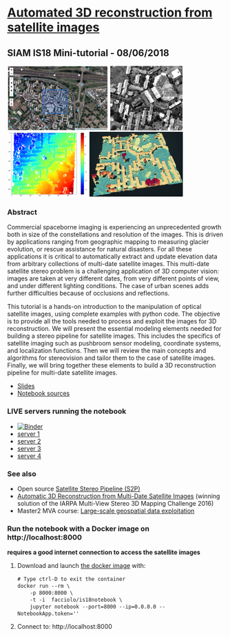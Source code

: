 # [Automated 3D reconstruction from satellite images](https://www.siam-is18.dm.unibo.it/minitutorials)
## SIAM IS18 Mini-tutorial - 08/06/2018


<img src="docs/step1_150.png" >
<img src="docs/step2_150.png" >
<img src="docs/step3_150.png" >
<img src="docs/step4_150.png" >



### Abstract

Commercial spaceborne imaging is experiencing an unprecedented growth both in size of the constellations and resolution of the images. This is driven by applications ranging from geographic mapping to measuring glacier evolution, or rescue assistance for natural disasters. For all these applications it is critical to automatically extract and update elevation data from arbitrary collections of multi-date satellite images. This multi-date satellite stereo problem is a challenging application of 3D computer vision: images are taken at very different dates, from very different points of view, and under different lighting conditions. The case of urban scenes adds further difficulties because of occlusions and reflections. 

This tutorial is a hands-on introduction to the manipulation of optical satellite images, using complete examples with python code. The objective is to provide all the tools needed to process and exploit the images for 3D reconstruction. We will present the essential modeling elements needed for building a stereo pipeline for satellite images. This includes the specifics of satellite imaging such as pushbroom sensor modeling, coordinate systems, and localization functions. Then we will review the main concepts and algorithms for stereovision and tailor them to the case of satellite images. Finally, we will bring together these elements to build a 3D reconstruction pipeline for multi-date satellite images.


* [Slides](docs/slidesIS18.pdf)
* [Notebook sources](https://github.com/gfacciol/IS18notebook)


### LIVE servers running the notebook

* [![Binder](https://mybinder.org/badge.svg)](https://mybinder.org/v2/gh/gfacciol/IS18notebook/master?filepath=IS18.ipynb)
* <a href="http://menthe.ovh.hw.ipol.im:8080/">server 1</a>
* <a href="http://avocat.ovh.hw.ipol.im:8080/">server 2</a>
* <a href="http://piadina.ovh.hw.ipol.im:8080/">server 3</a>
* <a href="http://tigella.ovh.hw.ipol.im:8080/">server 4</a>

### See also

* Open source [Satellite Stereo Pipeline (S2P)](https://github.com/MISS3D/s2p)
* [Automatic 3D Reconstruction from Multi-Date Satellite Images](https://gfacciol.github.io/multi-date-stereo/) (winning solution of the IARPA Multi-View Stereo 3D Mapping Challenge 2016)
* Master2 MVA course: [Large-scale geospatial data exploitation](https://mvaisat.wp.imt.fr/)


### Run the notebook with a Docker image on http://localhost:8000

**requires a good internet connection to access the satellite images** 


1. Download and launch [the docker image](https://hub.docker.com/r/facciolo/is18notebook) with:

       # Type ctrl-D to exit the container
       docker run --rm \
           -p 8000:8000 \
           -t -i  facciolo/is18notebook \ 
           jupyter notebook --port=8000 --ip=0.0.0.0 --NotebookApp.token=''

2. Connect to:  http://localhost:8000




<!-- 
You can run the server locally using a Docker image.
We tested it on Linux and MacOS systems.

* [https://hub.docker.com/r/facciolo/is18-satellite-minitutorial/](https://hub.docker.com/r/facciolo/is18-satellite-minitutorial/)


### To launch the docker image:

1. First create the shared home directory in the host computer:

       mkdir ~/is18tutorial
       # makes writable by the docker use
       chmod o+rwx ~/is18tutorial

2. Then launch the docker instance by calling (automatically downloads it):

       # Type ctrl-D to exit the container
       docker run --rm \
           -v ~/is18tutorial:/home/student1/IS18 \
           -p 8000:8000 -p 8008:8008  \
           --env EXTERNAL_HTTP_SRV_URL=http://localhost:8008 \
           -t -i  facciolo/is18-satellite-minitutorial \
           bash /singleuser_initscript.sh

3. Connect to:    http://localhost:8000
-->   

